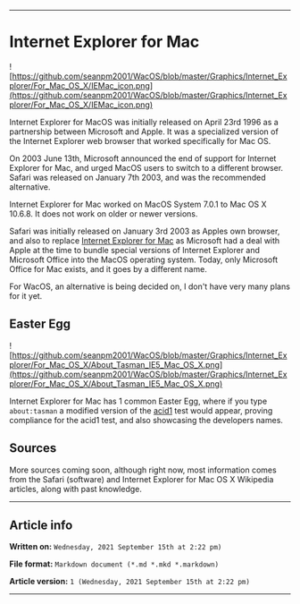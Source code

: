 
***

# Internet Explorer for Mac

![https://github.com/seanpm2001/WacOS/blob/master/Graphics/Internet_Explorer/For_Mac_OS_X/IEMac_icon.png](https://github.com/seanpm2001/WacOS/blob/master/Graphics/Internet_Explorer/For_Mac_OS_X/IEMac_icon.png)

Internet Explorer for MacOS was initially released on April 23rd 1996 as a partnership between Microsoft and Apple. It was a specialized version of the Internet Explorer web browser that worked specifically for Mac OS.

On 2003 June 13th, Microsoft announced the end of support for Internet Explorer for Mac, and urged MacOS users to switch to a different browser. Safari was released on January 7th 2003, and was the recommended alternative.

Internet Explorer for Mac worked on MacOS System 7.0.1 to Mac OS X 10.6.8. It does not work on older or newer versions.

Safari was initially released on January 3rd 2003 as Apples own browser, and also to replace [Internet Explorer for Mac](https://github.com/seanpm2001/WacOS/wiki/Internet_Explorer_for_Mac) as Microsoft had a deal with Apple at the time to bundle special versions of Internet Explorer and Microsoft Office into the MacOS operating system. Today, only Microsoft Office for Mac exists, and it goes by a different name.

For WacOS, an alternative is being decided on, I don't have very many plans for it yet.

## Easter Egg

![https://github.com/seanpm2001/WacOS/blob/master/Graphics/Internet_Explorer/For_Mac_OS_X/About_Tasman_IE5_Mac_OS_X.png](https://github.com/seanpm2001/WacOS/blob/master/Graphics/Internet_Explorer/For_Mac_OS_X/About_Tasman_IE5_Mac_OS_X.png)

Internet Explorer for Mac has 1 common Easter Egg, where if you type `about:tasman` a modified version of the [acid1](https://github.com/seanpm2001/WacOS/wiki/acid1) test would appear, proving compliance for the acid1 test, and also showcasing the developers names.

## Sources

More sources coming soon, although right now, most information comes from the Safari (software) and Internet Explorer for Mac OS X Wikipedia articles, along with past knowledge.

***

## Article info

**Written on:** `Wednesday, 2021 September 15th at 2:22 pm)`

**File format:** `Markdown document (*.md *.mkd *.markdown)`

**Article version:** `1 (Wednesday, 2021 September 15th at 2:22 pm)`

***
